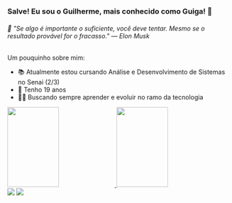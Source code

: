 ### Salve! Eu sou o Guilherme, mais conhecido como Guiga! 🤙

###### 💬 *"Se algo é importante o suficiente, você deve tentar. Mesmo se o resultado provável for o fracasso."* — Elon Musk

Um pouquinho sobre mim:
- 📚 Atualmente estou cursando Análise e Desenvolvimento de Sistemas no Senai (2/3)
- 🥳 Tenho 19 anos
- 👨‍💻 Buscando sempre aprender e evoluir no ramo da tecnologia

<div>
  <a href="https://github.com/guigams">
  <img height="180cm" width="48%" src="https://github-readme-stats.vercel.app/api?username=guigams&show_icons=true&theme=tokyonight&include_all_commits=true&count_private=true"/>
  <img height="180cm" width="48%" src="https://github-readme-stats.vercel.app/api/top-langs/?username=guigams&layout=compact&theme=tokyonight"/>
</div>

<div>
  <a href="https://www.instagram.com/guiga.ms/" target="_blank"><img src="https://img.shields.io/badge/Instagram-E4405F?style=for-the-badge&logo=instagram&logoColor=white" target="_blank"></a>
  <a href = "mailto:moraisdesouza.guilherme03@gmail.com"><img src="https://img.shields.io/badge/-Gmail-%23333?style=for-the-badge&logo=gmail&logoColor=white" target="_blank"></a>
</div>


